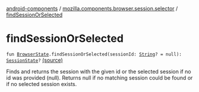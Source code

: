 [android-components](../index.md) / [mozilla.components.browser.session.selector](index.md) / [findSessionOrSelected](./find-session-or-selected.md)

# findSessionOrSelected

`fun `[`BrowserState`](../mozilla.components.browser.session.state/-browser-state/index.md)`.findSessionOrSelected(sessionId: `[`String`](https://kotlinlang.org/api/latest/jvm/stdlib/kotlin/-string/index.html)`? = null): `[`SessionState`](../mozilla.components.browser.session.state/-session-state/index.md)`?` [(source)](https://github.com/mozilla-mobile/android-components/blob/master/components/browser/state/src/main/java/mozilla/components/browser/session/selector/Selectors.kt#L36)

Finds and returns the session with the given id or the selected session if no id was provided (null). Returns null
if no matching session could be found or if no selected session exists.

